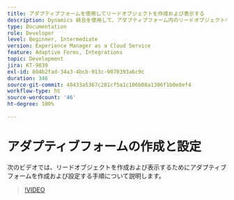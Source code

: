 ```yaml
---
title: アダプティブフォームを使用してリードオブジェクトを作成および表示する
description: Dynamics 統合を使用して、アダプティブフォーム内のリードオブジェクトを作成し、リストします。
type: Documentation
role: Developer
level: Beginner, Intermediate
version: Experience Manager as a Cloud Service
feature: Adaptive Forms, Integrations
topic: Development
jira: KT-9839
exl-id: 804b2fad-34a3-4bcb-913c-9070393a6c9c
duration: 346
source-git-commit: 48433a5367c281cf5a1c106b08a1306f1b0e8ef4
workflow-type: ht
source-wordcount: '46'
ht-degree: 100%

---
```


# アダプティブフォームの作成と設定


次のビデオでは、リードオブジェクトを作成および表示するためにアダプティブフォームを作成および設定する手順について説明します。

>[!VIDEO](https://video.tv.adobe.com/v/3449309?quality=12&learn=on&captions=jpn)
